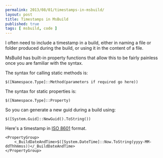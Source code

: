 ```yaml
---
permalink: 2013/08/01/timestamps-in-msbuild/
layout: post
title: Timestamps in MsBuild
published: true
tags: [ msbuild, code ]
---
```


I often need to include a timestamp in a build, either in naming a file 
or folder produced during the build, or using it in the content of a file.

MsBuild has built-in property functions that allow this to be fairly painless 
once you are familiar with the syntax.

The syntax for calling static methods is:

	$([Namespace.Type]::Method(parameters if required go here))

The syntax for static properties is:

	$([Namespace.Type]::Property)

So you can generate a new guid during a build using:

	$([System.Guid]::NewGuid().ToString())

Here's a timestamp in [ISO 8601](http://en.wikipedia.org/wiki/ISO_8601) format.

	<PropertyGroup>
		<_BuildDateAndTime>$([System.DateTime]::Now.ToString(yyyy-MM-ddThhmmss))</_BuildDateAndTime>
	</PropertyGroup>
